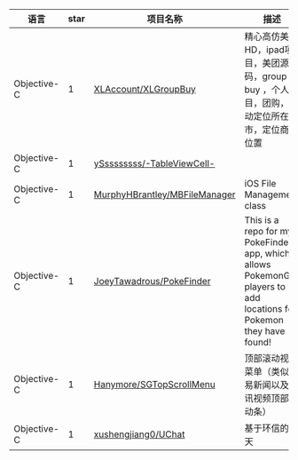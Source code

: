 语言|star|项目名称|描述
---|---|---|---
Objective-C|1|[XLAccount/XLGroupBuy](https://github.com/XLAccount/XLGroupBuy)|精心高仿美团HD，ipad项目，美团源码，group buy ，个人项目，团购，自动定位所在城市，定位商家位置
Objective-C|1|[ySssssssss/-TableViewCell-](https://github.com/ySssssssss/-TableViewCell-)| 
Objective-C|1|[MurphyHBrantley/MBFileManager](https://github.com/MurphyHBrantley/MBFileManager)|iOS File Management class
Objective-C|1|[JoeyTawadrous/PokeFinder](https://github.com/JoeyTawadrous/PokeFinder)|This is a repo for my PokeFinder app, which allows PokemonGo players to add locations for Pokemon they have found!
Objective-C|1|[Hanymore/SGTopScrollMenu](https://github.com/Hanymore/SGTopScrollMenu)|顶部滚动视图菜单（类似网易新闻以及腾讯视频顶部滚动条）
Objective-C|1|[xushengjiang0/UChat](https://github.com/xushengjiang0/UChat)|基于环信的聊天
